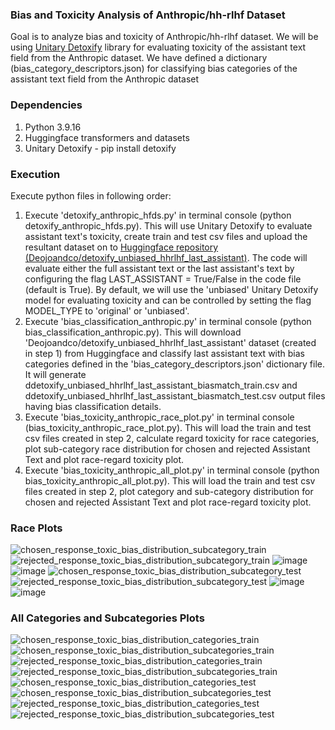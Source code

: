 ### Bias and Toxicity Analysis of Anthropic/hh-rlhf Dataset
Goal is to analyze bias and toxicity of Anthropic/hh-rlhf dataset. We will be using [Unitary Detoxify](https://github.com/unitaryai/detoxify) library for evaluating toxicity of the assistant text field from the Anthropic dataset. We have defined a dictionary (bias_category_descriptors.json) for classifying bias categories of the assistant text field from the Anthropic dataset



### Dependencies
1. Python 3.9.16
2. Huggingface transformers and datasets
3. Unitary Detoxify - pip install detoxify



### Execution
Execute python files in following order:
1. Execute 'detoxify_anthropic_hfds.py' in terminal console (python detoxify_anthropic_hfds.py). This will use Unitary Detoxify to evaluate assistant text's toxicity, create train and test csv files and upload the resultant dataset on to [Huggingface repository (Deojoandco/detoxify_unbiased_hhrlhf_last_assistant)](https://huggingface.co/datasets/Deojoandco/detoxify_unbiased_hhrlhf_last_assistant). The code will evaluate either the full assistant text or the last assistant's text by configuring the flag LAST_ASSISTANT = True/False in the code file (default is True). By default, we will use the 'unbiased' Unitary Detoxify model for evaluating toxicity and can be controlled by setting the flag MODEL_TYPE to 'original' or 'unbiased'.
2. Execute 'bias_classification_anthropic.py' in terminal console (python bias_classification_anthropic.py). This will download 'Deojoandco/detoxify_unbiased_hhrlhf_last_assistant' dataset (created in step 1) from Huggingface and classify last assistant text with bias categories defined in the 'bias_category_descriptors.json' dictionary file. It will generate ddetoxify_unbiased_hhrlhf_last_assistant_biasmatch_train.csv and ddetoxify_unbiased_hhrlhf_last_assistant_biasmatch_test.csv output files having bias classification details.
3. Execute 'bias_toxicity_anthropic_race_plot.py' in terminal console (bias_toxicity_anthropic_race_plot.py). This will load the train and test csv files created in step 2, calculate regard toxicity for race categories, plot sub-category race distribution for chosen and rejected Assistant Text and plot race-regard toxicity plot.
4. Execute 'bias_toxicity_anthropic_all_plot.py' in terminal console (python bias_toxicity_anthropic_all_plot.py). This will load the train and test csv files created in step 2, plot category and sub-category distribution for chosen and rejected Assistant Text and plot race-regard toxicity plot.


### Race Plots
![chosen_response_toxic_bias_distribution_subcategory_train](https://user-images.githubusercontent.com/50883840/226833167-a65692ff-e493-4937-8441-7d5fd6555368.jpg)
![rejected_response_toxic_bias_distribution_subcategory_train](https://user-images.githubusercontent.com/50883840/226833176-f5e7ce3d-0185-4285-94af-024f7ad04fc9.jpg)
![image](https://user-images.githubusercontent.com/50883840/226841525-37e6cd2d-6cea-487a-b3d3-8ac52c8329c2.png)
![image](https://user-images.githubusercontent.com/50883840/226841575-46c4ed48-ce16-43cd-a17c-5337626d957d.png)
![chosen_response_toxic_bias_distribution_subcategory_test](https://user-images.githubusercontent.com/50883840/226833230-6bb6163c-0397-4327-b4e0-0506b0328351.jpg)
![rejected_response_toxic_bias_distribution_subcategory_test](https://user-images.githubusercontent.com/50883840/226833239-26adde9c-3933-4dd5-8399-25dd276c5390.jpg)
![image](https://user-images.githubusercontent.com/50883840/226841627-97a1f4df-33da-4fe0-8cd6-34b7a5eb8789.png)
![image](https://user-images.githubusercontent.com/50883840/226841657-b94abe6e-cea3-4da1-a974-2414d3216198.png)


### All Categories and Subcategories Plots
![chosen_response_toxic_bias_distribution_categories_train](https://user-images.githubusercontent.com/50883840/227072427-c54512bb-e2f0-450b-8a1a-2ec8d7238a95.jpg)
![chosen_response_toxic_bias_distribution_subcategories_train](https://user-images.githubusercontent.com/50883840/227072449-5a2ea9f2-b978-401f-9605-951059a873b3.jpg)
![rejected_response_toxic_bias_distribution_categories_train](https://user-images.githubusercontent.com/50883840/227072483-857c1aa1-a8f9-4880-8c84-de180cb0168f.jpg)
![rejected_response_toxic_bias_distribution_subcategories_train](https://user-images.githubusercontent.com/50883840/227072511-36fd3ebb-0f80-46ca-a762-e9467ebaad8e.jpg)
![chosen_response_toxic_bias_distribution_categories_test](https://user-images.githubusercontent.com/50883840/227072533-52a0d263-4ef7-4605-a5ce-5f989f10bc32.jpg)
![chosen_response_toxic_bias_distribution_subcategories_test](https://user-images.githubusercontent.com/50883840/227072560-8362dcad-9965-47d0-927a-d20957bd30d7.jpg)
![rejected_response_toxic_bias_distribution_categories_test](https://user-images.githubusercontent.com/50883840/227072594-fd18733b-1259-496b-9a6c-ff7c075b09bf.jpg)
![rejected_response_toxic_bias_distribution_subcategories_test](https://user-images.githubusercontent.com/50883840/227072609-7520d6d7-090c-46d2-ad46-e728022b41a3.jpg)





